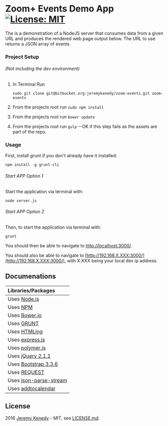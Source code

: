 # Zoom+ Events Demo App [![License: MIT](https://img.shields.io/badge/License-MIT-yellow.svg)](https://opensource.org/licenses/MIT)

The is a demonstration of a NodeJS server that consumes data from a given URL and produces the rendered web page output below. The URL to use returns a JSON array of events.

### Project Setup
###### (Not including the dev environment)

1. In Terminal Run

	`sudo git clone git@bitbucket.org:jeremykenedy/zoom-events.git zoom-events`

2. From the projects root run `sudo npm install`

3. From the projects root run `bower update`

4. From the projects root run `gulp` --OK if this step fails as the assets are part of the repo.

### Usage
First, install grunt if you don't already have it installed:

```
npm install -g grunt-cli
```

###### Start APP Option 1
Start the application via terminal with:

```
node server.js
```

###### Start APP Option 2
Then, to start the application via terminal with:

```
grunt
```

You should then be able to navigate to [http://localhost:3000/](http://localhost:3000/).

You should also be able to navigate to [http://192.168.X.XXX:3000/](http://192.168.X.XXX:3000/), with X.XXX being your local dev ip address.

## Documenations

| Libraries/Packages |
| :------------ |
| Uses [Node.js](https://nodejs.org/en/) |
| Uses [NPM](https://www.npmjs.com/) |
| Uses [Bower.io](http://bower.io/)|
| Uses [GRUNT](http://gruntjs.com/) |
| Uses [HTMLing](https://github.com/codemix/htmling) |
| Uses [express.js](expressjs.com) |
| Uses [polymer.js](http://polymer-project.org/) |
| Uses [jQuery 2.1.1](https://jquery.com/) |
| Uses [Bootstrap 3.3.6](3.3.6) |
| Uses [REQUEST](https://github.com/request/request) |
| Uses [json-parse-stream](https://github.com/chrisdickinson/json-parse-stream) |
| Uses [addtocalendar](http://addtocalendar.com/) |

## License

2016 [Jeremy Kenedy](http://jeremykenedy.com) - MIT, see [LICENSE.md](LICENSE.md).
